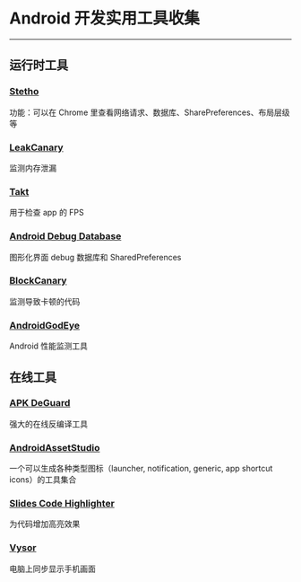 # Android 开发实用工具收集

---

## 运行时工具

### [Stetho](https://facebook.github.io/stetho/)
功能：可以在 Chrome 里查看网络请求、数据库、SharePreferences、布局层级等

### [LeakCanary](https://github.com/square/leakcanary)
监测内存泄漏

### [Takt](https://github.com/wasabeef/Takt)
用于检查 app 的 FPS

### [Android Debug Database](https://github.com/amitshekhariitbhu/Android-Debug-Database)
图形化界面 debug 数据库和 SharedPreferences

### [BlockCanary](https://github.com/markzhai/AndroidPerformanceMonitor)
监测导致卡顿的代码

### [AndroidGodEye](https://github.com/Kyson/AndroidGodEye)
Android 性能监测工具

## 在线工具

### [APK DeGuard](http://apk-deguard.com/)
强大的在线反编译工具

### [AndroidAssetStudio](https://romannurik.github.io/AndroidAssetStudio/)
一个可以生成各种类型图标（launcher, notification, generic, app shortcut icons）的工具集合

### [Slides Code Highlighter](https://romannurik.github.io/SlidesCodeHighlighter/)
为代码增加高亮效果

### [Vysor](https://www.vysor.io/)
电脑上同步显示手机画面




